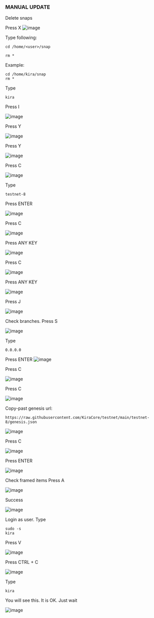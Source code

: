### MANUAL UPDATE

Delete snaps

Press X
![image](https://user-images.githubusercontent.com/70693118/140620696-e39accea-f33a-42a8-a298-35888b77f45d.png)

Type following:
```
cd /home/<user>/snap

rm *
```
Example:
```
cd /home/kira/snap
rm *
```
Type
```
kira
```
Press I

![image](https://user-images.githubusercontent.com/70693118/140620767-12289be8-91fb-453a-bdb6-e29da4833682.png)

Press Y

![image](https://user-images.githubusercontent.com/70693118/140620793-44b7d314-e683-4769-bcdd-303139d97f07.png)

Press Y

![image](https://user-images.githubusercontent.com/70693118/140620814-2912d007-17cf-4071-aca0-d588091c5f13.png)

Press C

![image](https://user-images.githubusercontent.com/70693118/140620827-6cc36752-fe1a-48a4-b553-83d5089e2d8e.png)

Type
```
testnet-8
```
Press ENTER

![image](https://user-images.githubusercontent.com/70693118/140620845-5601b452-688d-4a7c-8cca-d42e79a29d19.png)

Press C

![image](https://user-images.githubusercontent.com/70693118/140620874-ce752e87-46de-4dea-a15b-94b70898ed95.png)

Press ANY KEY

![image](https://user-images.githubusercontent.com/70693118/140620887-bf1b0457-d020-45d7-892c-bf7715011369.png)

Press C

![image](https://user-images.githubusercontent.com/70693118/140620898-d3467ff2-b179-4d23-894f-b124e7a1480b.png)

Press ANY KEY

![image](https://user-images.githubusercontent.com/70693118/140620924-acc582ed-3755-4151-8a76-72a169e56665.png)

Press J

![image](https://user-images.githubusercontent.com/70693118/140620938-6c794169-01c4-45e4-99b9-e0ed04592a45.png)

Check branches. 
Press S

![image](https://user-images.githubusercontent.com/70693118/140620960-e3a4fdc5-46c6-46e4-8305-f17e0f7e45ed.png)

Type
```
0.0.0.0
```
Press ENTER
![image](https://user-images.githubusercontent.com/70693118/140620984-18608227-6e8c-446f-8608-0aed75a65a5f.png)

Press C

![image](https://user-images.githubusercontent.com/70693118/140620996-77fcdac0-e32a-4ef6-912e-c60cce687dbe.png)

Press C

![image](https://user-images.githubusercontent.com/70693118/140621006-c8e1c21b-61c5-4169-b07b-c0394c67d42e.png)

Copy-past genesis url:
```
https://raw.githubusercontent.com/KiraCore/testnet/main/testnet-8/genesis.json
```
![image](https://user-images.githubusercontent.com/70693118/140621053-2094b9bd-4f8b-443b-a74f-45655e7b64f9.png)

Press C

![image](https://user-images.githubusercontent.com/70693118/140621080-2febfa20-d903-4408-ace0-0761d64a01b4.png)

Press ENTER

![image](https://user-images.githubusercontent.com/70693118/140621095-3c27c47a-3961-4617-91f1-c745759b3970.png)

Check framed items
Press A

![image](https://user-images.githubusercontent.com/70693118/140621113-d869f823-b905-4960-9e43-5845cf76dc76.png)

Success 

![image](https://user-images.githubusercontent.com/70693118/140621124-63e5d373-6c68-4b37-ab84-da2fc96b0a89.png)

Login as user.
Type
```
sudo -s
kira
```
Press V

![image](https://user-images.githubusercontent.com/70693118/140621205-fa75f162-c831-4d46-960c-6c78d789114f.png)

Press CTRL + C

![image](https://user-images.githubusercontent.com/70693118/140621639-c0cbfb92-2f78-4c15-875a-1a5db558f320.png)

Type
```
kira
```
You will see this. It is OK. Just wait

![image](https://user-images.githubusercontent.com/70693118/140621668-2076939c-70ce-40c4-9b48-d89925bc7223.png)



